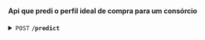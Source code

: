 #### Api que predi o perfil ideal de compra para um consórcio

<details>
 <summary><code>POST</code> <code><b>/predict</b></code> </summary>

##### Parameters

> | name      |  type     | data type               | description                                                           |
> |-----------|-----------|-------------------------|-----------------------------------------------------------------------|
> | None      |  required | object (JSON or YAML)   | N/A  |

##### body

```JSON
 
    {
        "Login": "lucianopedroso15@gmail.com",
        "Password": "Confianca",
        "Renda": 50000,
        "Genero": 1,
        "Idade": 31,
        "EstadoCivil_Casado": 1,
        "EstadoCivil_Outros": 0,
        "EstadoCivil_Solteiro":0
    }
```


##### Example cURL

```shell
curl --location 'https://apiluciano-sfgvsqlv.b4a.run/predict' \
--header 'Content-Type: application/json' \
--data-raw '{
                "Login": "lucianopedroso15@gmail.com",
                "Password": "Confianca",
                "Renda": 50000,
                "Genero": 1,
                "Idade": 31,
                "EstadoCivil_Casado": 1,
                "EstadoCivil_Outros": 0,
                "EstadoCivil_Solteiro":0
            }'
```

</details>
